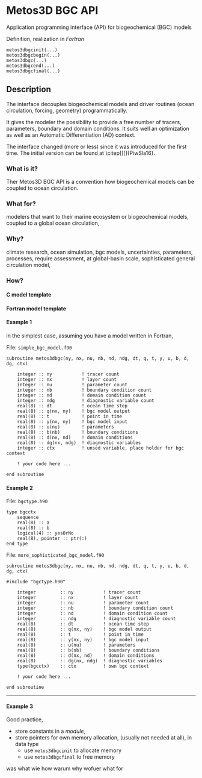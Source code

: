 # Metos3D BGC API

Application programming interface (API) for biogeochemical (BGC) models

Definition, realization in *Fortran*

```
metos3dbgcinit(...)
metos3dbgcbegin(...)
metos3dbgc(...)
metos3dbgcend(...)
metos3dbgcfinal(...)
```

## Description

The interface decouples biogeochemical models and driver routines
(ocean circulation, forcing, geometry) programmatically.

It gives the modeler the possibility to provide a free number of tracers,
parameters, boundary and domain conditions. It suits well an
optimization as well as an Automatic Differentiation (AD) context.

The interface changed (more or less) since it was introduced for the first time.
The initial version can be found at \citep[][]{PiwSla16}.

### What is it?

Ther Metos3D BGC API is a convention how biogeochemical models can be coupled to ocean circulation.


### What for?

modelers that want to their marine ecosystem or biogeochemical models,
coupled to a global ocean circulation,

### Why?

climate research, ocean simulation,
bgc models, uncertainties, parameters, processes,
require assessment, at global-basin scale,
sophisticated general circulation model,

### How?

#### C model template

#### Fortran model template

#### Example 1

in the simplest case, assuming you have a model written in Fortran,

File: `simple_bgc_model.f90`

```
subroutine metos3dbgc(ny, nx, nu, nb, nd, ndg, dt, q, t, y, u, b, d, dg, ctx)

    integer :: ny           ! tracer count
    integer :: nx           ! layer count
    integer :: nu           ! parameter count
    integer :: nb           ! boundary condition count
    integer :: nd           ! domain condition count
    integer :: ndg          ! diagnostic variable count
    real(8) :: dt           ! ocean time step
    real(8) :: q(nx, ny)    ! bgc model output
    real(8) :: t            ! point in time
    real(8) :: y(nx, ny)    ! bgc model input
    real(8) :: u(nu)        ! parameters
    real(8) :: b(nb)        ! boundary conditions
    real(8) :: d(nx, nd)    ! domain conditions
    real(8) :: dg(nx, ndg)  ! diagnostic variables
    integer :: ctx          ! unsed variable, place holder for bgc context
    
    ! your code here ...
    
end subroutine
```

#### Example 2

File: `bgctype.h90`

```
type bgcctx
    sequence
    real(8) :: a
    real(8) :: b
    logical(4) :: yesOrNo
    real(8), pointer :: ptr(:)
end type
```

File: `more_sophisticated_bgc_model.f90`

```
subroutine metos3dbgc(ny, nx, nu, nb, nd, ndg, dt, q, t, y, u, b, d, dg, ctx)

#include "bgctype.h90"

    integer         :: ny           ! tracer count
    integer         :: nx           ! layer count
    integer         :: nu           ! parameter count
    integer         :: nb           ! boundary condition count
    integer         :: nd           ! domain condition count
    integer         :: ndg          ! diagnostic variable count
    real(8)         :: dt           ! ocean time step
    real(8)         :: q(nx, ny)    ! bgc model output
    real(8)         :: t            ! point in time
    real(8)         :: y(nx, ny)    ! bgc model input
    real(8)         :: u(nu)        ! parameters
    real(8)         :: b(nb)        ! boundary conditions
    real(8)         :: d(nx, nd)    ! domain conditions
    real(8)         :: dg(nx, ndg)  ! diagnostic variables
    type(bgcctx)    :: ctx          ! own bgc context

    ! your code here ...

end subroutine

```

--------------
#### Example 3

Good practice,

- store constants in a *module*,
- store pointers for own memory allocation, (usually not needed at all), in data type
    - use `metos3dbgcinit` to allocate memory
    - use `metos3dbgcfinal` to free memory

was        what
wie        how
warum    why
wofuer    what for

